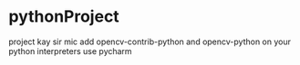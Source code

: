 # pythonProject
project kay sir mic
add opencv-contrib-python and opencv-python on your python interpreters
use pycharm
